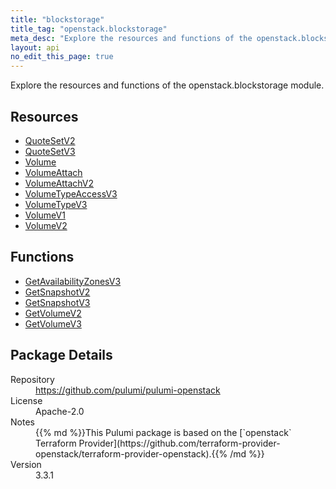 ```yaml
---
title: "blockstorage"
title_tag: "openstack.blockstorage"
meta_desc: "Explore the resources and functions of the openstack.blockstorage module."
layout: api
no_edit_this_page: true
---
```


<!-- WARNING: this file was generated by Pulumi Docs Generator. -->
<!-- Do not edit by hand unless you're certain you know what you are doing! -->

Explore the resources and functions of the openstack.blockstorage module.

<h2 id="resources">Resources</h2>
<ul class="api">
    <li><a href="quotesetv2" title="QuoteSetV2"><span class="api-symbol api-symbol--resource"></span>QuoteSetV2</a></li>
    <li><a href="quotesetv3" title="QuoteSetV3"><span class="api-symbol api-symbol--resource"></span>QuoteSetV3</a></li>
    <li><a href="volume" title="Volume"><span class="api-symbol api-symbol--resource"></span>Volume</a></li>
    <li><a href="volumeattach" title="VolumeAttach"><span class="api-symbol api-symbol--resource"></span>VolumeAttach</a></li>
    <li><a href="volumeattachv2" title="VolumeAttachV2"><span class="api-symbol api-symbol--resource"></span>VolumeAttachV2</a></li>
    <li><a href="volumetypeaccessv3" title="VolumeTypeAccessV3"><span class="api-symbol api-symbol--resource"></span>VolumeTypeAccessV3</a></li>
    <li><a href="volumetypev3" title="VolumeTypeV3"><span class="api-symbol api-symbol--resource"></span>VolumeTypeV3</a></li>
    <li><a href="volumev1" title="VolumeV1"><span class="api-symbol api-symbol--resource"></span>VolumeV1</a></li>
    <li><a href="volumev2" title="VolumeV2"><span class="api-symbol api-symbol--resource"></span>VolumeV2</a></li>
</ul>

<h2 id="functions">Functions</h2>
<ul class="api">
    <li><a href="getavailabilityzonesv3" title="GetAvailabilityZonesV3"><span class="api-symbol api-symbol--function"></span>GetAvailabilityZonesV3</a></li>
    <li><a href="getsnapshotv2" title="GetSnapshotV2"><span class="api-symbol api-symbol--function"></span>GetSnapshotV2</a></li>
    <li><a href="getsnapshotv3" title="GetSnapshotV3"><span class="api-symbol api-symbol--function"></span>GetSnapshotV3</a></li>
    <li><a href="getvolumev2" title="GetVolumeV2"><span class="api-symbol api-symbol--function"></span>GetVolumeV2</a></li>
    <li><a href="getvolumev3" title="GetVolumeV3"><span class="api-symbol api-symbol--function"></span>GetVolumeV3</a></li>
</ul>

<h2 id="package-details">Package Details</h2>
<dl class="package-details">
	<dt>Repository</dt>
	<dd><a href="https://github.com/pulumi/pulumi-openstack">https://github.com/pulumi/pulumi-openstack</a></dd>
	<dt>License</dt>
	<dd>Apache-2.0</dd>
	<dt>Notes</dt>
	<dd>{{% md %}}This Pulumi package is based on the [`openstack` Terraform Provider](https://github.com/terraform-provider-openstack/terraform-provider-openstack).{{% /md %}}</dd>
	<dt>Version</dt>
	<dd>3.3.1</dd>
</dl>

